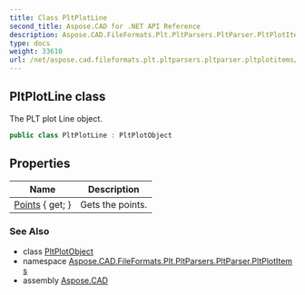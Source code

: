 ```yaml
---
title: Class PltPlotLine
second_title: Aspose.CAD for .NET API Reference
description: Aspose.CAD.FileFormats.Plt.PltParsers.PltParser.PltPlotItems.PltPlotLine class. The PLT plot Line object
type: docs
weight: 33610
url: /net/aspose.cad.fileformats.plt.pltparsers.pltparser.pltplotitems/pltplotline/
---
```

## PltPlotLine class

The PLT plot Line object.

```csharp
public class PltPlotLine : PltPlotObject
```

## Properties

| Name | Description |
| --- | --- |
| [Points](../../aspose.cad.fileformats.plt.pltparsers.pltparser.pltplotitems/pltplotline/points/) { get; } | Gets the points. |

### See Also

* class [PltPlotObject](../pltplotobject/)
* namespace [Aspose.CAD.FileFormats.Plt.PltParsers.PltParser.PltPlotItems](../../aspose.cad.fileformats.plt.pltparsers.pltparser.pltplotitems/)
* assembly [Aspose.CAD](../../)


